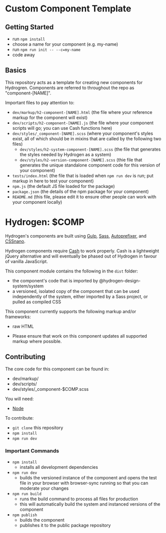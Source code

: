 # Custom Component Template

## Getting Started

- run `npm install`
- choose a name for your component (e.g. my-name)
- run `npm run init -- --c=my-name`
- code away

## Basics

This repository acts as a template for creating new components for Hydrogren. Components are referred to throughout the repo as "component-[NAME]".

Important files to pay attention to:
- `dev/markup/h2-component-[NAME].html` (the file where your reference markup for the component will exist)
- `dev/scripts/h2-component-[NAME].js` (the file where your component scripts will go; you can use Cash functions here)
- `dev/styles/_component-[NAME].scss` (where your component's styles exist, all of which should be in mixins that are called by the following two files)
  - `dev/styles/h2-system-component-[NAME].scss` (the file that generates the styles needed by Hydrogen as a system)
  - `dev/styles/h2-version-component-[NAME].scss` (thie file that generates the unique standalone component code for this version of your component)
- `tests/index.html` (the file that is loaded when `npm run dev` is run; put markup in here to test your component)
- `npm.js` (the default JS file loaded for the package)
- `package.json` (the details of the npm package for your component)
- `README.md` (this file, please edit it to ensure other people can work with your component locally)

# Hydrogen: $COMP

Hydrogen's components are built using [Gulp](https://gulpjs.com/), [Sass](https://sass-lang.com), [Autoprefixer](https://github.com/postcss/autoprefixer), and [CSSnano](https://cssnano.co/).

Hydrogen components require [Cash](https://kenwheeler.github.io/cash/) to work properly. Cash is a lightweight jQuery alternative and will eventually be phased out of Hydrogen in favour of vanilla JavaScript.

This component module contains the following in the `dist` folder:
- the component's code that is imported by @hydrogen-design-system/system
- a versioned, isolated copy of the component that can be used independently of the system, either imported by a Sass project, or pulled as compiled CSS

This component currently supports the following markup and/or frameworks:
- raw HTML

* Please ensure that work on this component updates all supported markup where possible.

## Contributing

The core code for this component can be found in:
- dev/markup/
- dev/scripts/
- dev/styles/_component-$COMP.scss

You will need:
- [Node](https://nodejs.org/en/)

To contribute:
- `git clone` this repository
- `npm install`
- `npm run dev`

### Important Commands
- `npm install`
  - installs all development dependencies
- `npm run dev`
  - builds the versioned instance of the component and opens the test file in your browser with browser-sync running so that you can moderate your changes
- `npm run build`
  - runs the build command to process all files for production
  - this will automatically build the system and instanced versions of the component
- `npm publish`
  - builds the component
  - publishes it to the public package repository